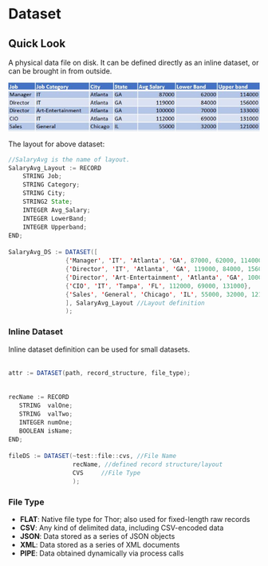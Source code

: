 # Dataset

## Quick Look

A physical data file on disk. It can be defined directly as an inline dataset, or can be brought in from outside.

![record set example](./Images/RecordLayout.JPG)

The layout for above dataset:

```java
//SalaryAvg is the name of layout.
SalaryAvg_Layout := RECORD
    STRING Job;
    STRING Category;
    STRING City;
    STRING2	State;
    INTEGER	Avg_Salary;
    INTEGER	LowerBand;
    INTEGER	Upperband;
END;

SalaryAvg_DS := DATASET([
                {'Manager', 'IT', 'Atlanta', 'GA', 87000, 62000, 114000},
                {'Director', 'IT', 'Atlanta', 'GA', 119000, 84000, 156000},
                {'Director', 'Art-Entertainment', 'Atlanta', 'GA', 100000, 70000, 133000},
                {'CIO', 'IT', 'Tampa', 'FL', 112000, 69000, 131000},
                {'Sales', 'General', 'Chicago', 'IL', 55000, 32000, 121000}
                ], SalaryAvg_Layout //Layout definition
                );
```

### Inline Dataset

Inline dataset definition can be used for small datasets.

```java

attr := DATASET(path, record_structure, file_type);

```

```java

recName := RECORD
   STRING  valOne;
   STRING  valTwo;
   INTEGER numOne;
   BOOLEAN isName;
END;

fileDS := DATASET(~test::file::cvs, //File Name
                  recName, //defined record structure/layout
                  CVS     //File Type
                  );

```

### File Type

- **FLAT**: Native file type for Thor; also used for fixed-length raw records
- **CSV**: Any kind of delimited data, including CSV-encoded data
- **JSON**: Data stored as a series of JSON objects
- **XML**: Data stored as a series of XML documents
- **PIPE**: Data obtained dynamically via process calls
